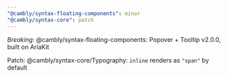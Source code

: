 ```yaml
---
"@cambly/syntax-floating-components": minor
"@cambly/syntax-core": patch
---
```


_Breaking_: @cambly/syntax-floating-components: Popover + Tooltip v2.0.0, built on AriaKit

Patch: @cambly/syntax-core/Typography: `inline` renders as `"span"` by default
